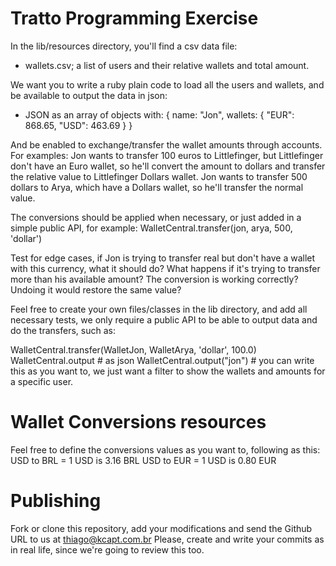 # Tratto Programming Exercise

In the lib/resources directory, you'll find a csv data file:

* wallets.csv; a list of users and their relative wallets and total amount.

We want you to write a ruby plain code to load all the users and wallets, and be available to output the data in json:
* JSON as an array of objects with:
  {
    name: "Jon",
    wallets: {
      "EUR": 868.65,
      "USD": 463.69
    }
  }

And be enabled to exchange/transfer the wallet amounts through accounts.
For examples:
  Jon wants to transfer 100 euros to Littlefinger, but Littlefinger don't have an Euro wallet, so he'll convert the amount to dollars and transfer the relative value to Littlefinger Dollars wallet.
  Jon wants to transfer 500 dollars to Arya, which have a Dollars wallet, so he'll transfer the normal value.

The conversions should be applied when necessary, or just added in a simple public API, for example:
WalletCentral.transfer(jon, arya, 500, 'dollar')

Test for edge cases, if Jon is trying to transfer real but don't have a wallet with this currency, what it should do?
What happens if it's trying to transfer more than his available amount?
The conversion is working correctly? Undoing it would restore the same value?


Feel free to create your own files/classes in the lib directory, and add all necessary tests, we only require a public API to be able to output data and do the transfers, such as:

WalletCentral.transfer(WalletJon, WalletArya, 'dollar', 100.0)
WalletCentral.output # as json
WalletCentral.output("jon") # you can write this as you want to, we just want a filter to show the wallets and amounts for a specific user.

# Wallet Conversions resources

Feel free to define the conversions values as you want to, following as this:
USD to BRL = 1 USD is 3.16 BRL
USD to EUR = 1 USD is 0.80 EUR

# Publishing

Fork or clone this repository, add your modifications and send the Github URL to us at thiago@kcapt.com.br
Please, create and write your commits as in real life, since we're going to review this too.
